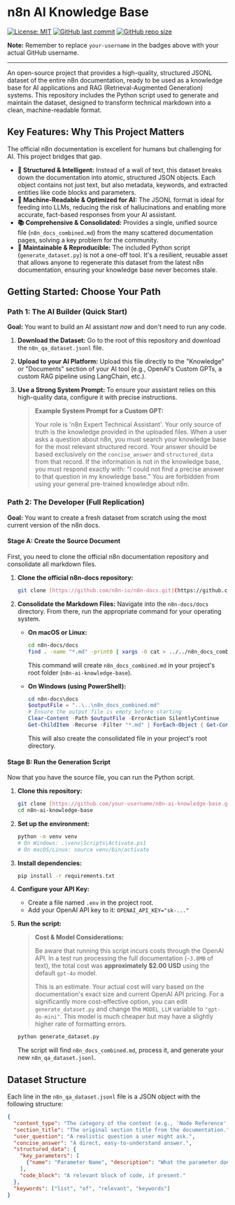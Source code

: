 # n8n AI Knowledge Base

[![License: MIT](https://img.shields.io/badge/License-MIT-yellow.svg)](https://github.com/your-username/n8n-docs-dataset/blob/main/LICENSE)
[![GitHub last commit](https://img.shields.io/github/last-commit/your-username/n8n-docs-dataset)](https://github.com/your-username/n8n-docs-dataset/commits/main)
[![GitHub repo size](https://img.shields.io/github/repo-size/your-username/n8n-docs-dataset)](https://github.com/your-username/n8n-docs-dataset)

**Note:** Remember to replace `your-username` in the badges above with your actual GitHub username.

---

An open-source project that provides a high-quality, structured JSONL dataset of the entire n8n documentation, ready to be used as a knowledge base for AI applications and RAG (Retrieval-Augmented Generation) systems. This repository includes the Python script used to generate and maintain the dataset, designed to transform technical markdown into a clean, machine-readable format.

## Key Features: Why This Project Matters

The official n8n documentation is excellent for humans but challenging for AI. This project bridges that gap.

* **🧠 Structured & Intelligent:** Instead of a wall of text, this dataset breaks down the documentation into atomic, structured JSON objects. Each object contains not just text, but also metadata, keywords, and extracted entities like code blocks and parameters.
* **🤖 Machine-Readable & Optimized for AI:** The JSONL format is ideal for feeding into LLMs, reducing the risk of hallucinations and enabling more accurate, fact-based responses from your AI assistant.
* **📚 Comprehensive & Consolidated:** Provides a single, unified source file (`n8n_docs_combined.md`) from the many scattered documentation pages, solving a key problem for the community.
* **🔧 Maintainable & Reproducible:** The included Python script (`generate_dataset.py`) is not a one-off tool. It's a resilient, reusable asset that allows anyone to regenerate this dataset from the latest n8n documentation, ensuring your knowledge base never becomes stale.

## Getting Started: Choose Your Path

### Path 1: The AI Builder (Quick Start)

**Goal:** You want to build an AI assistant *now* and don't need to run any code.

1.  **Download the Dataset:** Go to the root of this repository and download the `n8n_qa_dataset.jsonl` file.
2.  **Upload to your AI Platform:** Upload this file directly to the "Knowledge" or "Documents" section of your AI tool (e.g., OpenAI's Custom GPTs, a custom RAG pipeline using LangChain, etc.).
3.  **Use a Strong System Prompt:** To ensure your assistant relies on this high-quality data, configure it with precise instructions.

    > **Example System Prompt for a Custom GPT:**
    >
    > Your role is 'n8n Expert Technical Assistant'. Your only source of truth is the knowledge provided in the uploaded files. When a user asks a question about n8n, you must search your knowledge base for the most relevant structured record. Your answer should be based exclusively on the `concise_answer` and `structured_data` from that record. If the information is not in the knowledge base, you must respond exactly with: "I could not find a precise answer to that question in my knowledge base." You are forbidden from using your general pre-trained knowledge about n8n.

### Path 2: The Developer (Full Replication)

**Goal:** You want to create a fresh dataset from scratch using the most current version of the n8n docs.

#### Stage A: Create the Source Document

First, you need to clone the official n8n documentation repository and consolidate all markdown files.

1.  **Clone the official n8n-docs repository:**
    ```bash
    git clone [https://github.com/n8n-io/n8n-docs.git](https://github.com/n8n-io/n8n-docs.git)
    ```

2.  **Consolidate the Markdown Files:** Navigate into the `n8n-docs/docs` directory. From there, run the appropriate command for your operating system.

    * **On macOS or Linux:**
        ```bash
        cd n8n-docs/docs
        find . -name "*.md" -print0 | xargs -0 cat > ../../n8n_docs_combined.md
        ```
        This command will create `n8n_docs_combined.md` in your project's root folder (`n8n-ai-knowledge-base`).

    * **On Windows (using PowerShell):**
        ```powershell
        cd n8n-docs\docs
        $outputFile = "..\..\n8n_docs_combined.md"
        # Ensure the output file is empty before starting
        Clear-Content -Path $outputFile -ErrorAction SilentlyContinue
        Get-ChildItem -Recurse -Filter "*.md" | ForEach-Object { Get-Content $_.FullName | Add-Content -Path $outputFile }
        ```
        This will also create the consolidated file in your project's root directory.

#### Stage B: Run the Generation Script

Now that you have the source file, you can run the Python script.

1.  **Clone this repository:**
    ```bash
    git clone [https://github.com/your-username/n8n-ai-knowledge-base.git](https://github.com/your-username/n8n-ai-knowledge-base.git)
    cd n8n-ai-knowledge-base
    ```

2.  **Set up the environment:**
    ```bash
    python -m venv venv
    # On Windows: .\venv\Scripts\Activate.ps1
    # On macOS/Linux: source venv/bin/activate
    ```

3.  **Install dependencies:**
    ```bash
    pip install -r requirements.txt
    ```

4.  **Configure your API Key:**
    * Create a file named `.env` in the project root.
    * Add your OpenAI API key to it: `OPENAI_API_KEY="sk-..."`

5.  **Run the script:**

    > **Cost & Model Considerations:**
    >
    > Be aware that running this script incurs costs through the OpenAI API. In a test run processing the full documentation (`~3.8MB` of text), the total cost was **approximately $2.00 USD** using the default `gpt-4o` model.
    >
    > This is an estimate. Your actual cost will vary based on the documentation's exact size and current OpenAI API pricing. For a significantly more cost-effective option, you can edit `generate_dataset.py` and change the `MODEL_LLM` variable to `"gpt-4o-mini"`. This model is much cheaper but may have a slightly higher rate of formatting errors.

    ```bash
    python generate_dataset.py
    ```
    The script will find `n8n_docs_combined.md`, process it, and generate your new `n8n_qa_dataset.jsonl`.

## Dataset Structure

Each line in the `n8n_qa_dataset.jsonl` file is a JSON object with the following structure:

```json
{
  "content_type": "The category of the content (e.g., 'Node Reference', 'How-To Guide').",
  "section_title": "The original section title from the documentation.",
  "user_question": "A realistic question a user might ask.",
  "concise_answer": "A direct, easy-to-understand answer.",
  "structured_data": {
    "key_parameters": [
      {"name": "Parameter Name", "description": "What the parameter does.", "example": "Example value"}
    ],
    "code_block": "A relevant block of code, if present."
  },
  "keywords": ["list", "of", "relevant", "keywords"]
}
